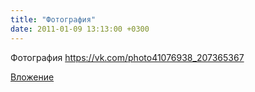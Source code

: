 ```yaml
---
title: "Фотография"
date: 2011-01-09 13:13:00 +0300
---
```


Фотография
https://vk.com/photo41076938_207365367

[Вложение](https://vk.com/photo41076938_207365367)
